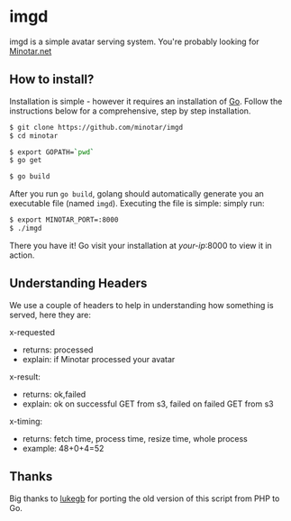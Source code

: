 # imgd

imgd is a simple avatar serving system. You're probably looking for [Minotar.net](https://github.com/minotar/minotar.net)

## How to install?
Installation is simple - however it requires an installation of [Go](http://golang.org). Follow the instructions below for a comprehensive, step by step installation.
```bash
$ git clone https://github.com/minotar/imgd
$ cd minotar

$ export GOPATH=`pwd`
$ go get

$ go build
```
After you run `go build`, golang should automatically generate you an executable file (named `imgd`). Executing the file is simple: simply run:
```bash
$ export MINOTAR_PORT=:8000
$ ./imgd
```
There you have it! Go visit your installation at *your-ip*:8000 to view it in action.

## Understanding Headers
We use a couple of headers to help in understanding how something is served, here they are:

x-requested

- returns: processed
- explain: if Minotar processed your avatar

x-result:

- returns: ok,failed
- explain: ok on successful GET from s3, failed on failed GET from s3

x-timing:

- returns: fetch time, process time, resize time, whole process
- example: 48+0+4=52

## Thanks
Big thanks to [lukegb](https://github.com/lukegb) for porting the old version of this script from PHP to Go.
